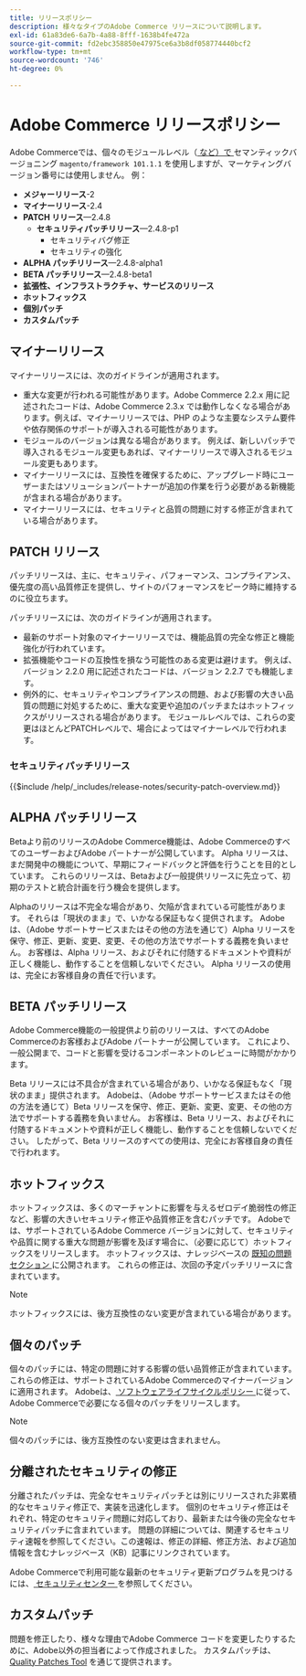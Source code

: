 ```yaml
---
title: リリースポリシー
description: 様々なタイプのAdobe Commerce リリースについて説明します。
exl-id: 61a83de6-6a7b-4a88-8fff-1638b4fe472a
source-git-commit: fd2ebc358850e47975ce6a3b8df058774440bcf2
workflow-type: tm+mt
source-wordcount: '746'
ht-degree: 0%

---
```


# Adobe Commerce リリースポリシー

Adobe Commerceでは、個々のモジュールレベル（[ など）で ](https://semver.org/) セマンティックバージョニング `magento/framework 101.1.1` を使用しますが、マーケティングバージョン番号には使用しません。 例：

- **メジャーリリース**-2
- **マイナーリリース**-2.4
- **PATCH リリース**—2.4.8
   - **セキュリティパッチリリース**—2.4.8-p1
      - セキュリティバグ修正
      - セキュリティの強化
- **ALPHA パッチリリース**—2.4.8-alpha1
- **BETA パッチリリース**—2.4.8-beta1
- **拡張性、インフラストラクチャ、サービスのリリース**
- **ホットフィックス**
- **個別パッチ**
- **カスタムパッチ**

## マイナーリリース

マイナーリリースには、次のガイドラインが適用されます。

- 重大な変更が行われる可能性があります。Adobe Commerce 2.2.x 用に記述されたコードは、Adobe Commerce 2.3.x では動作しなくなる場合があります。例えば、マイナーリリースでは、PHP のような主要なシステム要件や依存関係のサポートが導入される可能性があります。
- モジュールのバージョンは異なる場合があります。 例えば、新しいパッチで導入されるモジュール変更もあれば、マイナーリリースで導入されるモジュール変更もあります。
- マイナーリリースには、互換性を確保するために、アップグレード時にユーザーまたはソリューションパートナーが追加の作業を行う必要がある新機能が含まれる場合があります。
- マイナーリリースには、セキュリティと品質の問題に対する修正が含まれている場合があります。

## PATCH リリース

パッチリリースは、主に、セキュリティ、パフォーマンス、コンプライアンス、優先度の高い品質修正を提供し、サイトのパフォーマンスをピーク時に維持するのに役立ちます。

パッチリリースには、次のガイドラインが適用されます。

- 最新のサポート対象のマイナーリリースでは、機能品質の完全な修正と機能強化が行われています。
- 拡張機能やコードの互換性を損なう可能性のある変更は避けます。 例えば、バージョン 2.2.0 用に記述されたコードは、バージョン 2.2.7 でも機能します。
- 例外的に、セキュリティやコンプライアンスの問題、および影響の大きい品質の問題に対処するために、重大な変更や追加のパッチまたはホットフィックスがリリースされる場合があります。 モジュールレベルでは、これらの変更はほとんどPATCHレベルで、場合によってはマイナーレベルで行われます。

### セキュリティパッチリリース

{{$include /help/_includes/release-notes/security-patch-overview.md}}

## ALPHA パッチリリース

Betaより前のリリースのAdobe Commerce機能は、Adobe CommerceのすべてのユーザーおよびAdobe パートナーが公開しています。 Alpha リリースは、まだ開発中の機能について、早期にフィードバックと評価を行うことを目的としています。 これらのリリースは、Betaおよび一般提供リリースに先立って、初期のテストと統合計画を行う機会を提供します。

Alphaのリリースは不完全な場合があり、欠陥が含まれている可能性があります。 それらは「現状のまま」で、いかなる保証もなく提供されます。 Adobeは、（Adobe サポートサービスまたはその他の方法を通じて）Alpha リリースを保守、修正、更新、変更、変更、その他の方法でサポートする義務を負いません。 お客様は、Alpha リリース、およびそれに付随するドキュメントや資料が正しく機能し、動作することを信頼しないでください。 Alpha リリースの使用は、完全にお客様自身の責任で行います。

## BETA パッチリリース

Adobe Commerce機能の一般提供より前のリリースは、すべてのAdobe Commerceのお客様およびAdobe パートナーが公開しています。 これにより、一般公開まで、コードと影響を受けるコンポーネントのレビューに時間がかかります。

Beta リリースには不具合が含まれている場合があり、いかなる保証もなく「現状のまま」提供されます。 Adobeは、（Adobe サポートサービスまたはその他の方法を通じて）Beta リリースを保守、修正、更新、変更、変更、その他の方法でサポートする義務を負いません。 お客様は、Beta リリース、およびそれに付随するドキュメントや資料が正しく機能し、動作することを信頼しないでください。 したがって、Beta リリースのすべての使用は、完全にお客様自身の責任で行われます。

## ホットフィックス

ホットフィックスは、多くのマーチャントに影響を与えるゼロデイ脆弱性の修正など、影響の大きいセキュリティ修正や品質修正を含むパッチです。 Adobeでは、サポートされているAdobe Commerce バージョンに対して、セキュリティや品質に関する重大な問題が影響を及ぼす場合に、（必要に応じて）ホットフィックスをリリースします。 ホットフィックスは、ナレッジベースの [ 既知の問題セクション ](https://support.magento.com/hc/en-us/sections/360003869892-Known-issues-patches-attached-) に公開されます。 これらの修正は、次回の予定パッチリリースに含まれています。

>[!NOTE]
>
>ホットフィックスには、後方互換性のない変更が含まれている場合があります。

## 個々のパッチ

個々のパッチには、特定の問題に対する影響の低い品質修正が含まれています。 これらの修正は、サポートされているAdobe Commerceのマイナーバージョンに適用されます。 Adobeは、[ ソフトウェアライフサイクルポリシー ](https://www.adobe.com/content/dam/cc/en/legal/terms/enterprise/pdfs/Adobe-Commerce-Software-Lifecycle-Policy.pdf) に従って、Adobe Commerceで必要になる個々のパッチをリリースします。

>[!NOTE]
>
>個々のパッチには、後方互換性のない変更は含まれません。

## 分離されたセキュリティの修正

分離されたパッチは、完全なセキュリティパッチとは別にリリースされた非累積的なセキュリティ修正で、実装を迅速化します。 個別のセキュリティ修正はそれぞれ、特定のセキュリティ問題に対応しており、最新または今後の完全なセキュリティパッチに含まれています。 問題の詳細については、関連するセキュリティ速報を参照してください。この速報は、修正の詳細、修正方法、および追加情報を含むナレッジベース（KB）記事にリンクされています。

Adobe Commerceで利用可能な最新のセキュリティ更新プログラムを見つけるには、[ セキュリティセンター ](https://helpx.adobe.com/security/products/magento.html) を参照してください。

## カスタムパッチ

問題を修正したり、様々な理由でAdobe Commerce コードを変更したりするために、Adobe以外の担当者によって作成されました。 カスタムパッチは、[Quality Patches Tool](https://experienceleague.adobe.com/en/docs/commerce-operations/tools/quality-patches-tool/usage) を通じて提供されます。

<!-- Last updated from includes: 2025-05-28 16:37:31 -->
